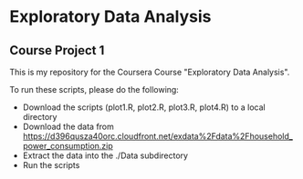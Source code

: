 # Exploratory Data Analysis

## Course Project 1

This is my repository for the Coursera Course "Exploratory Data Analysis".

To run these scripts, please do the following:

- Download the scripts (plot1.R, plot2.R, plot3.R, plot4.R) to a local directory
- Download the data from https://d396qusza40orc.cloudfront.net/exdata%2Fdata%2Fhousehold_power_consumption.zip
- Extract the data into the ./Data subdirectory
- Run the scripts
